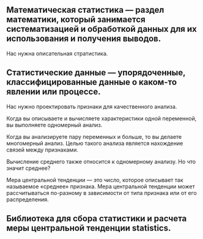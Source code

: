## Математическая статистика — раздел математики, который занимается систематизацией и обработкой данных для их использования и получения выводов.
Нас нужна описательная стратистика.
## Статистические данные — упорядоченные, классифицированные данные о каком-то явлении или процессе.
Нас нужно проектировать признаки для качественного анализа.

Когда вы описываете и вычисляете характеристики одной переменной, вы выполняете одномерный анализ. 

Когда вы анализируете пару переменных и больше, то вы делаете многомерный анализ. Целью такого анализа является нахождение связей между признаками. 

Вычисление среднего также относится к одномерному анализу. Но что значит среднее?

Мера центральной тенденции — это число, которое описывает так называемое «среднее» признака. Мера центральной тенденции может рассчитываться по-разному в зависимости от типа признака или от его распределения.

## Библиотека для сбора статистики и расчета меры центральной тенденции statistics.

